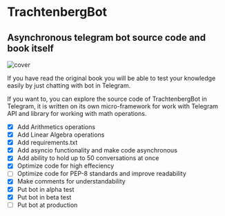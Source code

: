 # TrachtenbergBot
## Asynchronous telegram bot source code and book itself

![cover](https://github.com/vadimfedulov395/trachtenberg-sci/raw/master/cover.jpg)

If you have read the original book you will be able to test your knowledge easily by just chatting with bot in Telegram.

If you want to, you can explore the source code of TrachtenbergBot in Telegram, it is written on its own micro-framework for
work with Telegram API and library for working with math operations.

- [x] Add Arithmetics operations
- [x] Add Linear Algebra operations
- [x] Add requirements.txt
- [x] Add asyncio functionality and make code asynchronous
- [x] Add ability to hold up to 50 conversations at once
- [x] Optimize code for high effeciency
- [ ] Optimize code for PEP-8 standards and improve readability
- [x] Make comments for understandability
- [x] Put bot in alpha test
- [x] Put bot in beta test
- [ ] Put bot at production
